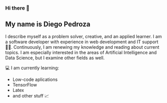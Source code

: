 ### Hi there 👋

## My name is Diego Pedroza
I describe myself as a problem solver, creative, and an applied learner. I am a software developer with experience in web development and IT support :man_technologist:. Continuously, I am renewing my knowledge and reading about current topics. I am especially interested in the areas of Artificial Intelligence and Data Science, but I examine other fields as well. 

:computer: I am currently learning:
  * Low-code aplications
  * TensorFlow
  * Latex
  * and other stuff :chart_with_upwards_trend: 

<!--
- I studied my Computer Science B.S degree at Florida State University and Simon Bolivar University.

- I am the founder of the Seminole Tech Club of the FSU - Republic of Panama campus *#Go Noles!*

- I participate in the communities of Python Panama :snake:, and Alien Room community :alien:.

-->







